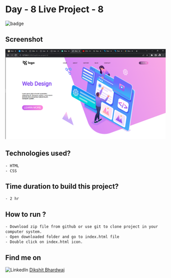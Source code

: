 # Day - 8 Live Project - 8

![badge](https://img.shields.io/badge/Webdev-Day--8-red)

## Screenshot

![Project-Screenshot](Screenshot.png)

## Technologies used?

    - HTML
    - CSS

## Time duration to build this project?

    - 2 hr

## How to run ?

    - Download zip file from github or use git to clone project in your computer system.
    - Open downloaded folder and go to index.html file
    - Double click on index.html icon.

## Find me on

![LinkedIn](https://img.shields.io/badge/LinkedIn-Connect-green) [Dikshit Bhardwaj](https://www.linkedin.com/in/dikshit-bhardwaj-8678b2191/)
